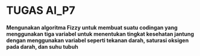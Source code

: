 # TUGAS AI_P7
<h4>
Mengunakan algoritma Fizzy untuk membuat suatu codingan yang menggunakan tiga variabel untuk menentukan tingkat kesehatan jantung dengan menggunakan variabel seperti tekanan darah, saturasi oksigen pada darah, dan suhu tubuh
<h4> 
